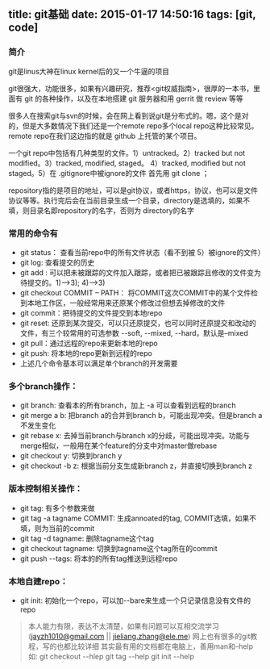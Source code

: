 title: git基础
date: 2015-01-17 14:50:16
tags: [git, code]
---

### 简介

git是linus大神在linux kernel后的又一个牛逼的项目

git很强大，功能很多，如果有兴趣研究，推荐<git权威指南>，很厚的一本书，里面有 git 的各种操作，以及在本地搭建 git 服务器和用 gerrit 做 review 等等
 
很多人在搜索git与svn的时候，会在网上看到说git是分布式的。嗯，这个是对的，但是大多数情况下我们还是一个remote repo多个local repo这种比较常见。
remote repo在我们这边指的就是 github 上托管的某个项目。
 
一个git repo中包括有几种类型的文件。1）untracked。2）tracked but not modified。3）tracked, modified, staged。 4）tracked, modified but not staged。5）在 .gitignore中被ignore的文件
首先用 git clone <repository>  <directory>；
 
repository指的是项目的地址，可以是git协议，或者https，协议，也可以是文件协议等等。执行完后会在当前目录生成一个目录，directory是选填的，如果不填，则目录名即repository的名字，否则为         directory的名字
 
### 常用的命令有
* git status： 查看当前repo中的所有文件状态（看不到被 5）被ignore的文件）
* git log: 查看提交的历史
* git add :  可以把未被跟踪的文件加入跟踪，或者把已被跟踪且修改的文件变为待提交的。1)–>3);   4)-->3)
* git checkout COMMIT – PATH： 将COMMIT这次COMMIT中的某个文件检到本地工作区，一般经常用来还原某个修改过但想去掉修改的文件
* git commit：把待提交的文件提交到本地repo
* git reset: 还原到某次提交，可以只还原提交，也可以同时还原提交和改动的文件，有三个较常用的可选参数 --soft, --mixed, --hard，默认是–mixed
* git pull：通过远程的repo来更新本地的repo
* git push: 将本地的repo更新到远程的repo
* 上述几个命令基本可以满足单个branch的开发需要

### 多个branch操作：
* git branch: 查看本的所有branch，加上 -a 可以查看到远程的branch
* git merge a b: 把branch a的合并到branch b，可能出现冲突。但是branch a不发生变化
* git rebase x: 去掉当前branch与branch x的分歧，可能出现冲突。功能与merge相似，一般用在某个feature的分支中对master做rebase
* git checkout y: 切换到branch y
* git checkout -b z: 根据当前分支生成新branch z，并直接切换到branch z
 
### 版本控制相关操作：
* git tag: 有多个参数来做
* git tag -a tagname COMMIT: 生成annoated的tag, COMMIT选填，如果不填，则为当前的commit
* git tag -d tagname: 删除tagname这个tag
* git checkout tagname: 切换到tagname这个tag所在的commit
* git push --tags: 将本的的所有tag推送到远程repo
 
### 本地自建repo：
* git init: 初始化一个repo，可以加--bare来生成一个只记录信息没有文件的repo
 
> 本人能力有限，表达不太清楚，如果有问题可以互相交流学习(jayzh1010@gmail.com || jieliang.zhang@ele.me)
网上也有很多的git教程，写的也都比较详细
其实最有用的文档都在电脑上，善用man和–help
如:
git checkout --hlep
git tag --help
git init --help
